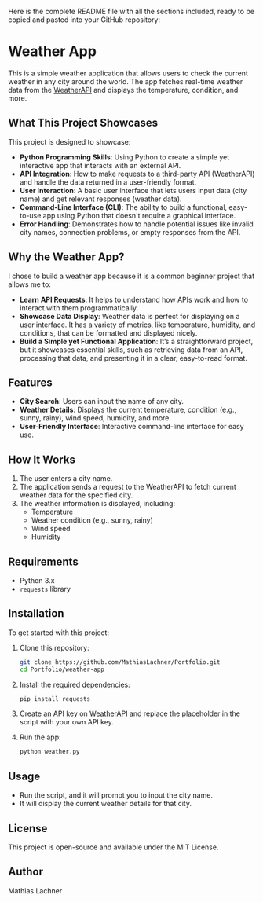Here is the complete README file with all the sections included, ready to be copied and pasted into your GitHub repository:


# Weather App

This is a simple weather application that allows users to check the current weather in any city around the world. The app fetches real-time weather data from the [WeatherAPI](https://www.weatherapi.com/) and displays the temperature, condition, and more.

## What This Project Showcases

This project is designed to showcase:

- **Python Programming Skills**: Using Python to create a simple yet interactive app that interacts with an external API.
- **API Integration**: How to make requests to a third-party API (WeatherAPI) and handle the data returned in a user-friendly format.
- **User Interaction**: A basic user interface that lets users input data (city name) and get relevant responses (weather data).
- **Command-Line Interface (CLI)**: The ability to build a functional, easy-to-use app using Python that doesn't require a graphical interface.
- **Error Handling**: Demonstrates how to handle potential issues like invalid city names, connection problems, or empty responses from the API.

## Why the Weather App?

I chose to build a weather app because it is a common beginner project that allows me to:

- **Learn API Requests**: It helps to understand how APIs work and how to interact with them programmatically.
- **Showcase Data Display**: Weather data is perfect for displaying on a user interface. It has a variety of metrics, like temperature, humidity, and conditions, that can be formatted and displayed nicely.
- **Build a Simple yet Functional Application**: It’s a straightforward project, but it showcases essential skills, such as retrieving data from an API, processing that data, and presenting it in a clear, easy-to-read format.

## Features

- **City Search**: Users can input the name of any city.
- **Weather Details**: Displays the current temperature, condition (e.g., sunny, rainy), wind speed, humidity, and more.
- **User-Friendly Interface**: Interactive command-line interface for easy use.

## How It Works

1. The user enters a city name.
2. The application sends a request to the WeatherAPI to fetch current weather data for the specified city.
3. The weather information is displayed, including:
   - Temperature
   - Weather condition (e.g., sunny, rainy)
   - Wind speed
   - Humidity

## Requirements

- Python 3.x
- `requests` library

## Installation

To get started with this project:

1. Clone this repository:
   ```bash
   git clone https://github.com/MathiasLachner/Portfolio.git
   cd Portfolio/weather-app
   ```

2. Install the required dependencies:
   ```bash
   pip install requests
   ```

3. Create an API key on [WeatherAPI](https://www.weatherapi.com/) and replace the placeholder in the script with your own API key.

4. Run the app:
   ```bash
   python weather.py
   ```

## Usage

- Run the script, and it will prompt you to input the city name.
- It will display the current weather details for that city.

## License

This project is open-source and available under the MIT License.

## Author

Mathias Lachner
